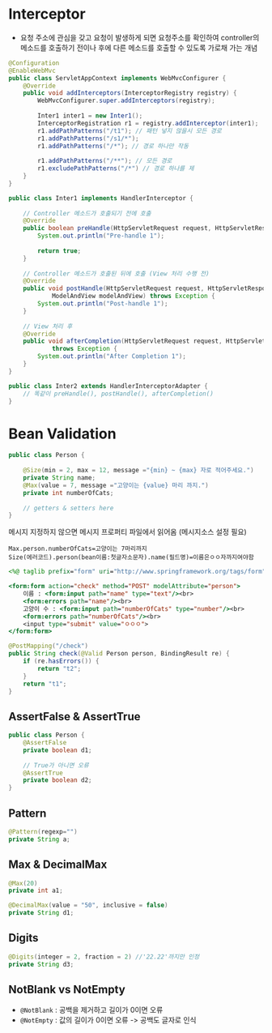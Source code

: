 # Interceptor

- 요청 주소에 관심을 갖고 요청이 발생하게 되면 요청주소를 확인하여 controller의 메소드를 호출하기 전이나 후에 다른 메소드를 호출할 수 있도록 가로채 가는 개념

```java
@Configuration
@EnableWebMvc
public class ServletAppContext implements WebMvcConfigurer {
	@Override
	public void addInterceptors(InterceptorRegistry registry) {
		WebMvcConfigurer.super.addInterceptors(registry);
		
		Inter1 inter1 = new Inter1();
		InterceptorRegistration r1 = registry.addInterceptor(inter1);
		r1.addPathPatterns("/t1"); // 패턴 넣지 않을시 모든 경로
		r1.addPathPatterns("/s1/*");
		r1.addPathPatterns("/*"); // 경로 하나만 작동
		
		r1.addPathPatterns("/**"); // 모든 경로
		r1.excludePathPatterns("/*") // 경로 하나를 제
	} 
}
```

```java
public class Inter1 implements HandlerInterceptor {
		
	// Controller 메소드가 호출되기 전에 호출
	@Override
	public boolean preHandle(HttpServletRequest request, HttpServletResponse response, Object handler) throws Exception {
		System.out.println("Pre-handle 1");
		
		return true;
	}
	
	// Controller 메소드가 호출된 뒤에 호출 (View 처리 수행 전)
	@Override
	public void postHandle(HttpServletRequest request, HttpServletResponse response, Object handler,
			ModelAndView modelAndView) throws Exception {
		System.out.println("Post-handle 1");
	}
	
	// View 처리 후
	@Override
	public void afterCompletion(HttpServletRequest request, HttpServletResponse response, Object handler, Exception ex)
			throws Exception {
		System.out.println("After Completion 1");
	}
}
```

```java
public class Inter2 extends HandlerInterceptorAdapter {
	// 똑같이 preHandle(), postHandle(), afterCompletion()
}
```

# Bean Validation

```java
public class Person {
	
	@Size(min = 2, max = 12, message ="{min} ~ {max} 자로 적어주세요.")
	private String name;
	@Max(value = 7, message ="고양이는 {value} 마리 까지.")
	private int numberOfCats;
	
	// getters & setters here
}
```

메시지 지정하지 않으면 메시지 프로퍼티 파일에서 읽어옴 (메시지소스 설정 필요)

```properties
Max.person.numberOfCats=고양이는 7마리까지
Size(에러코드).person(bean이름:첫글자소문자).name(필드명)=이름은ㅇㅇ자까지여야함
```

```jsp
<%@ taglib prefix="form" uri="http://www.springframework.org/tags/form" %>

<form:form action="check" method="POST" modelAttribute="person">
	이름 : <form:input path="name" type="text"/><br>
	<form:errors path="name"/><br>
	고양이 수 : <form:input path="numberOfCats" type="number"/><br>
	<form:errors path="numberOfCats"/><br>
	<input type="submit" value="ㅇㅇㅇ">	
</form:form>
```

```java
@PostMapping("/check")
public String check(@Valid Person person, BindingResult re) {
	if (re.hasErrors()) {
		return "t2";
	}
	return "t1";
}
```


## AssertFalse & AssertTrue

```java
public class Person {
	@AssertFalse
	private boolean d1;
	
	// True가 아니면 오류
	@AssertTrue
	private boolean d2;
}
```

## Pattern

```java
@Pattern(regexp="")
private String a;
```

## Max & DecimalMax

```java
@Max(20)
private int a1;

@DecimalMax(value = "50", inclusive = false)
private String d1;
```

## Digits

```java
@Digits(integer = 2, fraction = 2) //'22.22'까지만 인정
private String d3;
```


## NotBlank vs NotEmpty

- `@NotBlank` : 공백을 제거하고 길이가 0이면 오류
- `@NotEmpty` : 값의 길이가 0이면 오류 -> 공백도 글자로 인식

